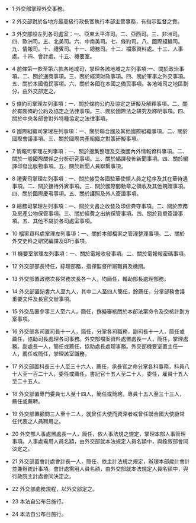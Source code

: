 * 1 外交部掌理外交事務。

* 2 外交部對於各地方最高級行政長官執行本部主管事務，有指示監督之責。

* 3 外交部設左列各司處室：一、亞東太平洋司。二、亞西司。三、非洲司。四、歐洲司。五、北美司。六、中南美司。七、條約司。八、國際組織司。九、情報司。十、禮賓司。十一、總務司。十二、檔案資料處。十三、人事處。十四、會計處。十五、機要室。

* 4 前條第一款至第六款各地域司，掌理各該地域之左列事項:一、關於政治事項。二、關於通商事項。三、關於經濟財政事項。四、關於軍事之外交事項。五、關於本國僑民事項。六、關於各國在本國之僑民事項。各地域司之地區劃分，由外交部定之。

* 5 條約司掌理左列事項：一、關於條約公約及協定之研擬及解釋事項。二、關於有關條約公約及協定之法律事項。三、關於國際法之研究及釋明事項。四、關於中央各部會對外特種協定之法律事項。

* 6 國際組織司掌理左列事項：一、關於聯合國及其他國際組織事項。二、關於國際會議事項。三、關於國際共產組織之對策研擬事項。

* 7 情報司掌理左列事項：一、關於搜集整理及交換國內外情報資料事項。二、關於一般國際關係之分析研究事項。三、關於編譯發佈新聞事項。四、關於編譯印發出版物事項。五、關於新聞人員聯繫事項。

* 8 禮賓司掌理左列事項：一、關於接受各國駐華使領人員之程序及其在華待遇事項。二、關於接待外賓事項。三、關於國際間勳章之領收及其他餽贈事項。四、關於國際慶弔事項。五、關於護照及外人簽證事項。

* 9 總務司掌理左列事項：一、關於文書之收發及印信典守事項。二、關於庶務及房產公物保管事項。三、關於經費之出納保管事項。四、關於貨單簽證事項。五、其他不屬於各司處室事項。

* 10 檔案資料處掌理左列事項：一、關於本部檔案之管理整理事項。二、關於外交史料之研究編譯及印行事項。

* 11 機要室掌理左列事項：一、關於電報收發事項。二、關於電報報密碼事項。

* 12 外交部部長特任，綜理部務，指揮監督所屬職員及機關。

* 13 外交部置政務次長常務次長各一人，均簡任，輔助部長處理部務。

* 14 外交部置祕書六人至九人，其中二人至四人簡任，餘薦任，分掌部務會議重要文件及長官交辦事項。

* 15 外交品置參事三人至六人，簡任，撰擬審核關於本部法案命令及交核計劃方案事項。

* 16 外交部各司置司長十一人，簡任，分掌各司職務，副司長十一人，簡任或薦任，協助司長處理各司事務。外交部檔案資料處置處長一人，簡任，掌理處務。副處長一人，簡任或薦任，協助處長處理事務。外交部機要室置主任一人，薦任或簡任，掌理該室職務。

* 17 外交部置科長三十人至三十六人，薦任，承長官之命分掌各科事務，科員八十人至一百二十人，委任或薦任，書記官十五人至二十人，委任，雇員十五人至二十五人。

* 18 外交部置專門委員七人至十四人，簡任或簡聘。專員十五人至三十三人，薦任或薦聘。

* 19 外交部置顧問三人至十二人，就曾任大使而資深者或曾任聯合國大使級常任代表之人員聘用之。

* 20 外交部人事處置處長一人，簡任，依人事法規之規定，掌理本部人事管理事項。人事處需用人員名額，由外交部就本法規定人員名額中，與銓敘部會同決定之。

* 21 外交部置會計處會計長一人，簡任，依主計法規之規定，辦理本部歲計會計並兼辦統計事項。會計處需用人員名額，由外交部就本法規定人員名額中，與行政院主計處會同決定之。

* 22 外交部處務規程，以外交部定之。

* 23 本法自公布日施行。

* 24 本法自公布日施行。

